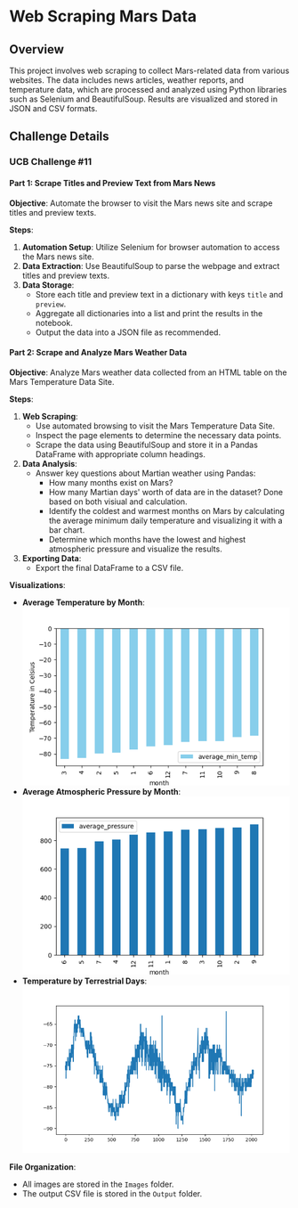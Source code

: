 # Web Scraping Mars Data

## Overview

This project involves web scraping to collect Mars-related data from various websites. The data includes news articles, weather reports, and temperature data, which are processed and analyzed using Python libraries such as Selenium and BeautifulSoup. Results are visualized and stored in JSON and CSV formats.

## Challenge Details

### UCB Challenge #11

#### Part 1: Scrape Titles and Preview Text from Mars News

**Objective**: Automate the browser to visit the Mars news site and scrape titles and preview texts.

**Steps**:

1. **Automation Setup**: Utilize Selenium for browser automation to access the Mars news site.
2. **Data Extraction**: Use BeautifulSoup to parse the webpage and extract titles and preview texts.
3. **Data Storage**:
   - Store each title and preview text in a dictionary with keys `title` and `preview`.
   - Aggregate all dictionaries into a list and print the results in the notebook.
   - Output the data into a JSON file as recommended.

#### Part 2: Scrape and Analyze Mars Weather Data

**Objective**: Analyze Mars weather data collected from an HTML table on the Mars Temperature Data Site.

**Steps**:

1. **Web Scraping**:
   - Use automated browsing to visit the Mars Temperature Data Site.
   - Inspect the page elements to determine the necessary data points.
   - Scrape the data using BeautifulSoup and store it in a Pandas DataFrame with appropriate column headings.
2. **Data Analysis**:
   - Answer key questions about Martian weather using Pandas:
     - How many months exist on Mars?
     - How many Martian days' worth of data are in the dataset? Done based on both visiual and calculation.
     - Identify the coldest and warmest months on Mars by calculating the average minimum daily temperature and visualizing it with a bar chart.
     - Determine which months have the lowest and highest atmospheric pressure and visualize the results.
3. **Exporting Data**:
   - Export the final DataFrame to a CSV file.

**Visualizations**:

- **Average Temperature by Month**: 
  ![Average Temperature per Month](./Images/Average_temp_per_month_sorted.png)
- **Average Atmospheric Pressure by Month**: 
  ![Average Pressure by Month](./Images/Average_Pressure_by_Month.png)
- **Temperature by Terrestrial Days**: 
  ![Temperature by Terrestrial Days](./Images/Temp_by_Terrestrial_Days.png)

**File Organization**:

- All images are stored in the `Images` folder.
- The output CSV file is stored in the `Output` folder.
